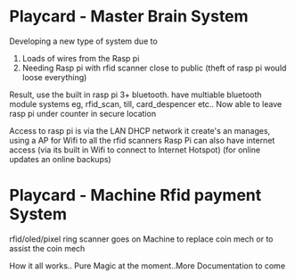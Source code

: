 # Playcard - Master Brain System

Developing a new type of system due to
1. Loads of wires from the Rasp pi
2. Needing Rasp pi with rfid scanner close to public (theft of rasp pi would loose everything)

Result, use the built in rasp pi 3+ bluetooth.
have multiable bluetooth module systems eg, rfid_scan, till, card_despencer etc..
Now able to leave rasp pi under counter in secure location

Access to rasp pi is via the LAN DHCP network it create's an manages, using a AP for Wifi to all the rfid scanners
Rasp Pi can also have internet access (via its built in Wifi to connect to Internet Hotspot) (for online updates an online backups)

# Playcard - Machine Rfid payment System
rfid/oled/pixel ring scanner goes on Machine to replace coin mech or to assist the coin mech


How it all works.. Pure Magic at the moment..More Documentation to come
